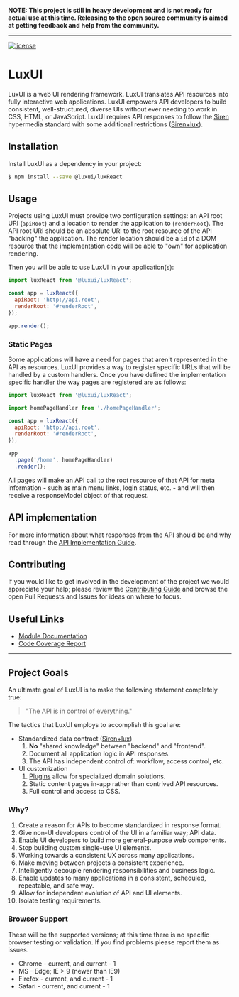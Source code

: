 **NOTE: This project is still in heavy development and is not ready for actual
use at this time. Releasing to the open source community is aimed at getting
feedback and help from the community.**

---

[![license](https://img.shields.io/badge/license-MIT%20License-blue.svg)](LICENSE.md)

LuxUI
=====

LuxUI is a web UI rendering framework. LuxUI translates API resources into
fully interactive web applications. LuxUI empowers API developers to build
consistent, well-structured, diverse UIs without ever needing to work in CSS,
HTML, or JavaScript. LuxUI requires API responses to follow the [Siren][Siren]
hypermedia standard with some additional restrictions ([Siren+lux][Siren+lux]).

## Installation

Install LuxUI as a dependency in your project:

```bash
$ npm install --save @luxui/luxReact
```

## Usage

Projects using LuxUI must provide two configuration settings: an API root URI
(`apiRoot`) and a location to render the application to (`renderRoot`). The API
root URI should be an absolute URI to the root resource of the API "backing"
the application. The render location should be a `id` of a DOM resource that
the implementation code will be able to "own" for application rendering.

Then you will be able to use LuxUI in your application(s):

```javascript
import luxReact from '@luxui/luxReact';

const app = luxReact({
  apiRoot: 'http://api.root',
  renderRoot: '#renderRoot',
});

app.render();
```

### Static Pages

Some applications will have a need for pages that aren't represented in the API
as resources. LuxUI provides a way to register specific URLs that will be
handled by a custom handlers. Once you have defined the implementation specific
handler the way pages are registered are as follows:

```javascript
import luxReact from '@luxui/luxReact';

import homePageHandler from './homePageHandler';

const app = luxReact({
  apiRoot: 'http://api.root',
  renderRoot: '#renderRoot',
});

app
  .page('/home', homePageHandler)
  .render();
```

All pages will make an API call to the root resource of that API for meta
information - such as main menu links, login status, etc. - and will then
receive a responseModel object of that request.

## API implementation

For more information about what responses from the API should be and why read
through the [API Implementation Guide](API_IMPLEMENTATION.md).

## Contributing

If you would like to get involved in the development of the project we would
appreciate your help; please review the [Contributing Guide][Contribute] and
browse the open Pull Requests and Issues for ideas on where to focus.

## Useful Links

  - [Module Documentation](http://git/pages/luxui/lux-core/docs/)
  - [Code Coverage Report](http://git/pages/luxui/lux-core/coverage/lcov-report/)

---

## Project Goals

An ultimate goal of LuxUI is to make the following statement completely true:

  > "The API is in control of everything."

The tactics that LuxUI employs to accomplish this goal are:

  - Standardized data contract ([Siren+lux][Siren+lux])
    1. **No** "shared knowledge" between "backend" and "frontend".
    2. Document all application logic in API responses.
    3. The API has independent control of: workflow, access control, etc.
  - UI customization
    1. [Plugins][plugins] allow for specialized domain solutions.
    2. Static content pages in-app rather than contrived API resources.
    3. Full control and access to CSS.

### Why?

  1. Create a reason for APIs to become standardized in response format.
  2. Give non-UI developers control of the UI in a familiar way; API data.
  3. Enable UI developers to build more general-purpose web components.
  4. Stop building custom single-use UI elements.
  5. Working towards a consistent UX across many applications.
  6. Make moving between projects a consistent experience.
  7. Intelligently decouple rendering responsibilities and business logic.
  8. Enable updates to many applications in a consistent, scheduled,
      repeatable, and safe way.
  9. Allow for independent evolution of API and UI elements.
  10. Isolate testing requirements.

### Browser Support

These will be the supported versions; at this time there is no specific browser
testing or validation. If you find problems please report them as issues.

  - Chrome - current, and current - 1
  - MS - Edge; IE > 9 (newer than IE9)
  - Firefox - current, and current - 1
  - Safari - current, and current - 1

[Contribute]: CONTRIBUTING.md
[plugins]: PLUGINS.md
[ReactJS]: https://facebook.github.io/react/
[Siren]: https://github.com/kevinswiber/siren
[Siren+lux]: SIREN+LUX.md
